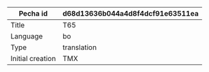 |Pecha id | d68d13636b044a4d8f4dcf91e63511ea
| --- | --- 
|Title | T65 
|Language | bo
|Type | translation
|Initial creation | TMX
